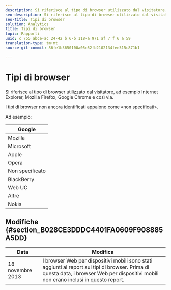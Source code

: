 ```yaml
---
description: Si riferisce al tipo di browser utilizzato dal visitatore, ad esempio Internet Explorer, Mozilla Firefox, Google Chrome e così via.
seo-description: Si riferisce al tipo di browser utilizzato dal visitatore, ad esempio Internet Explorer, Mozilla Firefox, Google Chrome e così via.
seo-title: Tipi di browser
solution: Analytics
title: Tipi di browser
topic: Rapporti
uuid: c 755 abce-ac 24-42 b 6-b 118-a 971 af 7 f 6 a 59
translation-type: tm+mt
source-git-commit: 86fe1b3650100a05e52fb2102134fee515c871b1

---
```



# Tipi di browser

Si riferisce al tipo di browser utilizzato dal visitatore, ad esempio Internet Explorer, Mozilla Firefox, Google Chrome e così via.

I tipi di browser non ancora identificati appaiono come «non specificati».

Ad esempio:

| Google |
|---|
| Mozilla |
| Microsoft |
| Apple |
| Opera |
| Non specificato |
| BlackBerry |
| Web UC |
| Altre |
| Nokia |

## Modifiche {#section_B028CE3DDDC4401FA0609F908885A5DD}

| Data | Modifica |
|---|---|
| 18 novembre 2013 | I browser Web per dispositivi mobili sono stati aggiunti al report sui tipi di browser. Prima di questa data, i browser Web per dispositivi mobili non erano inclusi in questo report. |

